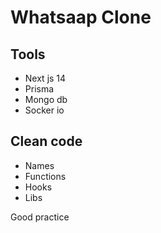 # Whatsaap Clone
## Tools
- Next js 14
- Prisma
- Mongo db
- Socker io

## Clean code
- Names
- Functions
- Hooks
- Libs

Good practice
